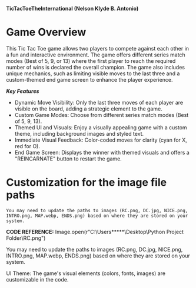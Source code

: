****TicTacToeTheInternational (Nelson Klyde B. Antonio)****

# Game Overview

This Tic Tac Toe game allows two players to compete against each other in a fun and interactive environment. The game offers different series match modes (Best of 5, 9, or 13) where the first player to reach the required number of wins is declared the overall champion. The game also includes unique mechanics, such as limiting visible moves to the last three and a custom-themed end game screen to enhance the player experience.

*****Key Features*****

- Dynamic Move Visibility: Only the last three moves of each player are visible on the board, adding a strategic element to the game.
- Custom Game Modes: Choose from different series match modes (Best of 5, 9, 13).
- Themed UI and Visuals: Enjoy a visually appealing game with a custom theme, including background images and styled text.
- Immediate Visual Feedback: Color-coded moves for clarity (cyan for X, red for O).
- End Game Screen: Displays the winner with themed visuals and offers a "REINCARNATE" button to restart the game.
# Customization for the image file paths
	You may need to update the paths to images (RC.png, DC.jpg, NICE.png, INTRO.png, MAP.webp, ENDS.png) based on where they are stored on your system.
 
****CODE REFERENCE:**** Image.open(r"C:\Users\*****\Desktop\Python Project Folder\RC.png")

You may need to update the paths to images (RC.png, DC.jpg, NICE.png, INTRO.png, MAP.webp, ENDS.png) based on where they are stored on your system.

UI Theme: The game's visual elements (colors, fonts, images) are customizable in the code.
